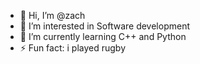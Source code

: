 - 👋 Hi, I’m @zach
- 👀 I’m interested in Software development 
- 🌱 I’m currently learning C++ and Python
- ⚡ Fun fact: i played rugby

<!---
zachery2322/zachery2322 is a ✨ special ✨ repository because its `README.md` (this file) appears on your GitHub profile.
You can click the Preview link to take a look at your changes.
--->

